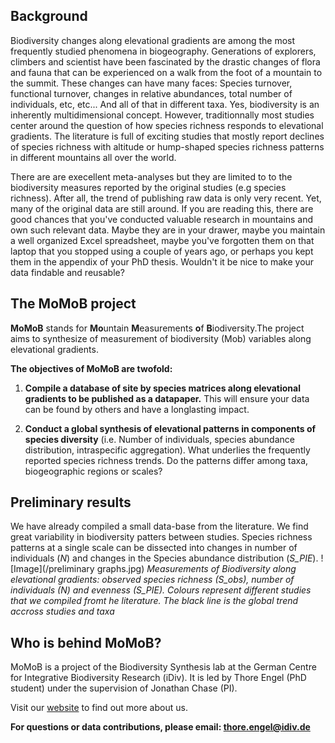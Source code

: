 ## Background

Biodiversity changes along elevational gradients are among the most frequently studied phenomena in biogeography. Generations of explorers, climbers and scientist have been fascinated by the drastic changes of flora and fauna that can be experienced on a walk from the foot of a mountain to the summit. These changes can have many faces: Species turnover, functional turnover, changes in relative abundances, total number of individuals, etc, etc... And all of that in different taxa. Yes, biodiversity is an inherently multidimensional concept. However, traditionnally most studies center around the question of how species richness responds to elevational gradients. The literature is full of exciting studies that mostly report declines of species richness with altitude or hump-shaped species richness patterns in different mountains all over the world. 

There are are execellent meta-analyses but they are limited to to the biodiversity measures reported by the original studies (e.g species richness). After all, the trend of publishing raw data is only very recent. Yet, many of the original data are still around. If you are reading this, there are good chances that you've conducted valuable research in mountains and own such relevant data. Maybe they are in your drawer, maybe you maintain a well organized Excel spreadsheet, maybe you've forgotten them on that laptop that you stopped using a couple of years ago, or perhaps you kept them in the appendix of your PhD thesis. Wouldn't it be nice to make your data findable and reusable? 

## The MoMoB project 

**MoMoB** stands for **Mo**untain **M**easurements **o**f   **B**iodiversity.The project aims to synthesize of measurement of biodiversity (Mob) variables along elevational gradients.  

**The objectives of MoMoB are twofold:**

1. **Compile a database of site by species matrices along elevational gradients to be published as a datapaper.** This will ensure your data can be found by others and have a longlasting impact.

2. **Conduct a global synthesis of elevational patterns in components of species diversity** (i.e. Number of individuals, species abundance distribution, intraspecific aggregation). What underlies the frequently reported species richness trends.  Do the patterns differ among taxa, biogeographic regions or scales?

## Preliminary results

We have already compiled a small data-base from the literature. We find great variability in biodiversity patters between studies. Species richness patterns at a single scale can be dissected into changes in number of individuals (*N*) and changes in the Species abundance distribution (*S_PIE*).
![Image](/preliminary graphs.jpg)
*Measurements of Biodiversity along elevational gradients: observed species richness (S_obs), number of individuals (N) and evenness (S_PIE). Colours represent different studies that we compiled fromt he literature. The black line is the global trend accross studies and taxa*  

## Who is behind MoMoB?

MoMoB is a project of the Biodiversity Synthesis lab at the German Centre for Integrative Biodiversity Research (iDiv). It is led by Thore Engel (PhD student) under the supervision of Jonathan Chase (PI).

Visit our [website](https://www.idiv.de/groups_and_people/core_groups/synthesis.html) to find out more about us.

**For questions or data contributions, please email: thore.engel@idiv.de**

